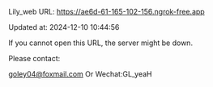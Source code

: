 Lily_web URL: https://ae6d-61-165-102-156.ngrok-free.app

Updated at: 2024-12-10 10:44:56

If you cannot open this URL, the server might be down.

Please contact: 

goley04@foxmail.com Or Wechat:GL_yeaH